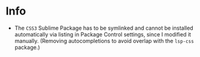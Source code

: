 # Info
- The `CSS3` Sublime Package has to be symlinked and cannot be installed automatically via listing in Package Control settings, since I modified it manually. (Removing autocompletions to avoid overlap with the `lsp-css` package.)
